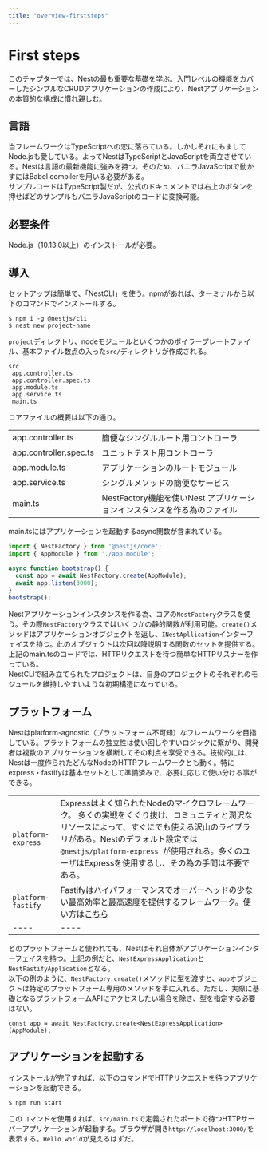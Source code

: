 ```yaml
---
title: "overview-firststeps"
---
```


# First steps
このチャプターでは、Nestの最も重要な基礎を学ぶ。入門レベルの機能をカバーしたシンプルなCRUDアプリケーションの作成により、Nestアプリケーションの本質的な構成に慣れ親しむ。

## 言語
当フレームワークはTypeScriptへの恋に落ちている。しかしそれにもましてNode.jsも愛している。よってNestはTypeScriptとJavaScriptを両立させている。Nestは言語の最新機能に強みを持つ。そのため、バニラJavaScriptで動かすにはBabel compilerを用いる必要がある。  
サンプルコードはTypeScript製だが、公式のドキュメントでは右上のボタンを押せばどのサンプルもバニラJavaScriptのコードに変換可能。

## 必要条件
Node.js（10.13.0以上）のインストールが必要。

## 導入
セットアップは簡単で、「NestCLI」を使う。npmがあれば、ターミナルから以下のコマンドでインストールする。

```
$ npm i -g @nestjs/cli
$ nest new project-name
```

`project`ディレクトリ、nodeモジュールといくつかのボイラープレートファイル、基本ファイル数点の入った`src/`ディレクトリが作成される。

```
src
 app.controller.ts
 app.controller.spec.ts
 app.module.ts
 app.service.ts
 main.ts
```

コアファイルの概要は以下の通り。

|||
| ---- | ---- |
| app.controller.ts | 簡便なシングルルート用コントローラ |
| app.controller.spec.ts | ユニットテスト用コントローラ |
| app.module.ts | アプリケーションのルートモジュール |
| app.service.ts | シングルメソッドの簡便なサービス |
| main.ts | NestFactory機能を使いNest アプリケーションインスタンスを作る為のファイル |

main.tsにはアプリケーションを起動するasync関数が含まれている。

```ts:main.ts
import { NestFactory } from '@nestjs/core';
import { AppModule } from './app.module';

async function bootstrap() {
  const app = await NestFactory.create(AppModule);
  await app.listen(3000);
}
bootstrap();
```

Nestアプリケーションインスタンスを作る為、コアの`NestFactory`クラスを使う。その際`NestFactory`クラスではいくつかの静的関数が利用可能。`create()`メソッドはアプリケーションオブジェクトを返し、`INestApllication`インターフェイスを持つ。此のオブジェクトは次回以降説明する関数のセットを提供する。上記のmain.tsのコードでは、HTTPリクエストを待つ簡単なHTTPリスナーを作っている。  
NestCLIで組み立てられたプロジェクトは、自身のプロジェクトのそれぞれのモジュールを維持しやすいような初期構造になっている。

## プラットフォーム
Nestはplatform-agnostic（プラットフォーム不可知）なフレームワークを目指している。プラットフォームの独立性は使い回しやすいロジックに繋がり、開発者は複数のアプリケーションを横断してその利点を享受できる。技術的には、Nestは一度作られたどんなNodeのHTTPフレームワークとも動く。特にexpress・fastifyは基本セットとして準備済みで、必要に応じて使い分ける事ができる。

|||
| ---- | ---- |
| `platform-express` | Expressはよく知られたNodeのマイクロフレームワーク。 多くの実戦をくぐり抜け、コミュニティと潤沢なリソースによって、すぐにでも使える沢山のライブラリがある。Nestのデフォルト設定では`@nestjs/platform-express `が使用される。多くのユーザはExpressを使用するし、その為の手間は不要である。|
| `platform-fastify` | Fastifyはハイパフォーマンスでオーバーヘッドの少ない最高効率と最高速度を提供するフレームワーク。使い方は[こちら](https://docs.nestjs.com/techniques/performance) |
| ---- | ---- |

どのプラットフォームと使われても、Nestはそれ自体がアプリケーションインターフェイスを持つ。上記の例だと、`NestExpressApplication`と`NestFastifyApplication`となる。  
以下の例のように、`NestFactory.create()`メソッドに型を渡すと、`app`オブジェクトは特定のプラットフォーム専用のメソッドを手に入れる。ただし、実際に基礎となるプラットフォームAPIにアクセスしたい場合を除き、型を指定する必要はない。

`const app = await NestFactory.create<NestExpressApplication>(AppModule);`

## アプリケーションを起動する
インストールが完了すれば、以下のコマンドでHTTPリクエストを待つアプリケーションを起動できる。

`$ npm run start`

このコマンドを使用すれば、`src/main.ts`で定義されたポートで待つHTTPサーバーアプリケーションが起動する。ブラウザが開き`http://localhost:3000/`を表示する。`Hello world`が見えるはずだ。
